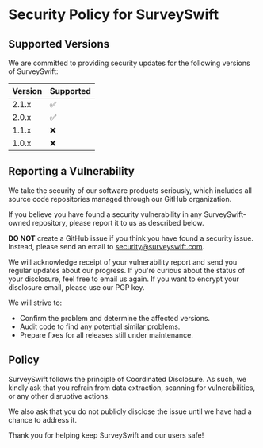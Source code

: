 # Security Policy for SurveySwift

## Supported Versions

We are committed to providing security updates for the following versions of SurveySwift:

| Version | Supported          |
| ------- | ------------------ |
| 2.1.x   | :white_check_mark: |
| 2.0.x   | :white_check_mark: |
| 1.1.x   | :x:                |
| 1.0.x   | :x:                |

## Reporting a Vulnerability

We take the security of our software products seriously, which includes all source code repositories managed through our GitHub organization.

If you believe you have found a security vulnerability in any SurveySwift-owned repository, please report it to us as described below.

**DO NOT** create a GitHub issue if you think you have found a security issue. Instead, please send an email to security@surveyswift.com.

We will acknowledge receipt of your vulnerability report and send you regular updates about our progress. If you're curious about the status of your disclosure, feel free to email us again. If you want to encrypt your disclosure email, please use our PGP key.

We will strive to:

- Confirm the problem and determine the affected versions.
- Audit code to find any potential similar problems.
- Prepare fixes for all releases still under maintenance.

## Policy

SurveySwift follows the principle of Coordinated Disclosure. As such, we kindly ask that you refrain from data extraction, scanning for vulnerabilities, or any other disruptive actions.

We also ask that you do not publicly disclose the issue until we have had a chance to address it.

Thank you for helping keep SurveySwift and our users safe!
